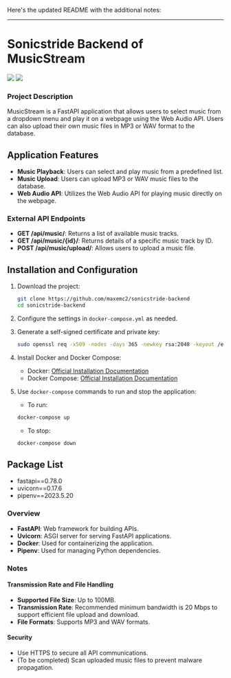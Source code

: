 Here's the updated README with the additional notes:

---

# Sonicstride Backend of MusicStream

<p align="left">
  <a href="https://fastapi.tiangolo.com/" alt="fastapi"><img src="https://img.shields.io/badge/fastapi-v0.78.0-blue" /></a>
  <a href="https://www.docker.com/" alt="docker"><img src="https://img.shields.io/badge/docker-v20.10.7-blue" /></a>
</p>

### Project Description
MusicStream is a FastAPI application that allows users to select music from a dropdown menu and play it on a webpage using the Web Audio API. Users can also upload their own music files in MP3 or WAV format to the database.

## Application Features
- **Music Playback**: Users can select and play music from a predefined list.
- **Music Upload**: Users can upload MP3 or WAV music files to the database.
- **Web Audio API**: Utilizes the Web Audio API for playing music directly on the webpage.

### External API Endpoints
- **GET /api/music/**: Returns a list of available music tracks.
- **GET /api/music/{id}/**: Returns details of a specific music track by ID.
- **POST /api/music/upload/**: Allows users to upload a music file.

## Installation and Configuration

1. Download the project:
    ```bash
    git clone https://github.com/maxemc2/sonicstride-backend
    cd sonicstride-backend
    ```

2. Configure the settings in `docker-compose.yml` as needed.

3. Generate a self-signed certificate and private key:
    ```bash
    sudo openssl req -x509 -nodes -days 365 -newkey rsa:2048 -keyout /etc/ssl/private/nginx-selfsigned.key -out /etc/ssl/certs/nginx-selfsigned.crt
    ```

4. Install Docker and Docker Compose:
    - Docker: [Official Installation Documentation](https://docs.docker.com/get-docker/)
    - Docker Compose: [Official Installation Documentation](https://docs.docker.com/compose/install/)

5. Use `docker-compose` commands to run and stop the application:
    - To run:
    ```bash
    docker-compose up
    ```
    - To stop:
    ```bash
    docker-compose down
    ```

## Package List
- fastapi==0.78.0
- uvicorn==0.17.6
- pipenv==2023.5.20

### Overview
- **FastAPI**: Web framework for building APIs.
- **Uvicorn**: ASGI server for serving FastAPI applications.
- **Docker**: Used for containerizing the application.
- **Pipenv**: Used for managing Python dependencies.

### Notes

#### Transmission Rate and File Handling
- **Supported File Size**: Up to 100MB.
- **Transmission Rate**: Recommended minimum bandwidth is 20 Mbps to support efficient file upload and download.
- **File Formats**: Supports MP3 and WAV formats.

#### Security
- Use HTTPS to secure all API communications.
- (To be completed) Scan uploaded music files to prevent malware propagation.